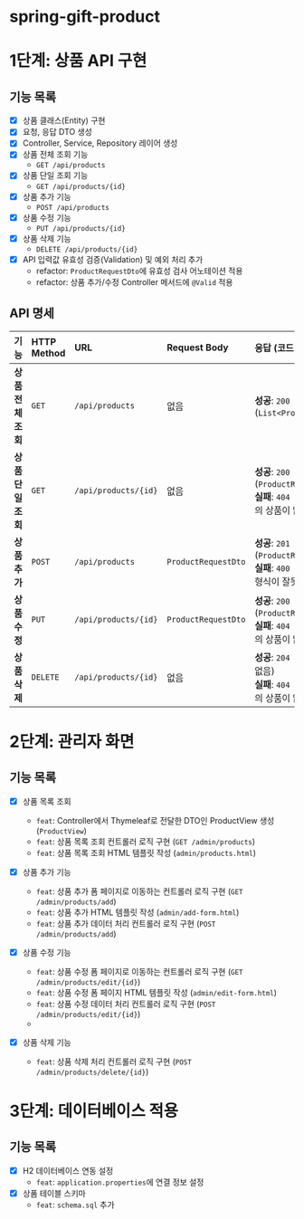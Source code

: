 # spring-gift-product

# 1단계: 상품 API 구현

## 기능 목록

- [x] 상품 클래스(Entity) 구현
- [x] 요청, 응답 DTO 생성
- [x] Controller, Service, Repository 레이어 생성
- [x] 상품 전체 조회 기능
    - `GET /api/products`
- [x] 상품 단일 조회 기능
    - `GET /api/products/{id}`
- [x] 상품 추가 기능
    - `POST /api/products`
- [x] 상품 수정 기능
    - `PUT /api/products/{id}`
- [x] 상품 삭제 기능
    - `DELETE /api/products/{id}`
- [x] API 입력값 유효성 검증(Validation) 및 예외 처리 추가
  - refactor: `ProductRequestDto`에 유효성 검사 어노테이션 적용
  - refactor: 상품 추가/수정 Controller 메서드에 `@Valid` 적용

## API 명세
| 기능 | HTTP Method | URL | Request Body | 응답 (코드 및 Body) |
| :--- | :--- | :--- | :--- | :--- |
| **상품 전체 조회** | `GET` | `/api/products` | 없음 | **성공**: `200 OK` (`List<ProductResponseDto>`) |
| **상품 단일 조회** | `GET` | `/api/products/{id}` | 없음 | **성공**: `200 OK` (`ProductResponseDto`) <br> **실패**: `404 Not Found` (해당 id의 상품이 없을 때) |
| **상품 추가** | `POST` | `/api/products` | `ProductRequestDto` | **성공**: `201 Created` (`ProductResponseDto`) <br> **실패**: `400 Bad Request` (요청 형식이 잘못됐을 때) |
| **상품 수정** | `PUT` | `/api/products/{id}` | `ProductRequestDto` | **성공**: `200 OK` (`ProductResponseDto`) <br> **실패**: `404 Not Found` (해당 id의 상품이 없을 때) |
| **상품 삭제** | `DELETE`| `/api/products/{id}` | 없음 | **성공**: `204 No Content` (Body 없음) <br> **실패**: `404 Not Found` (해당 id의 상품이 없을 때) |

# 2단계: 관리자 화면

## 기능 목록

- [x] 상품 목록 조회
  - `feat`: Controller에서 Thymeleaf로 전달한 DTO인 ProductView 생성 (`ProductView`)
  - `feat`: 상품 목록 조회 컨트롤러 로직 구현 (`GET /admin/products`)
  - `feat`: 상품 목록 조회 HTML 템플릿 작성 (`admin/products.html`)
  
- [x] 상품 추가 기능
  - `feat`: 상품 추가 폼 페이지로 이동하는 컨트롤러 로직 구현 (`GET /admin/products/add`)
  - `feat`: 상품 추가 HTML 템플릿 작성 (`admin/add-form.html`)
  - `feat`: 상품 추가 데이터 처리 컨트롤러 로직 구현 (`POST /admin/products/add`)

- [x] 상품 수정 기능
  - `feat`: 상품 수정 폼 페이지로 이동하는 컨트롤러 로직 구현 (`GET /admin/products/edit/{id}`)
  - `feat`: 상품 수정 폼 페이지 HTML 템플릿 작성 (`admin/edit-form.html`)
  - `feat`: 상품 수정 데이터 처리 컨트롤러 로직 구현 (`POST /admin/products/edit/{id}`)
  - 
- [x] 상품 삭제 기능
  - `feat`: 상품 삭제 처리 컨트롤러 로직 구현 (`POST /admin/products/delete/{id}`)

# 3단계: 데이터베이스 적용

## 기능 목록

- [x] H2 데이터베이스 연동 설정
  - `feat`: `application.properties`에 연결 정보 설정
- [x] 상품 테이블 스키마
  - `feat`: `schema.sql` 추가
